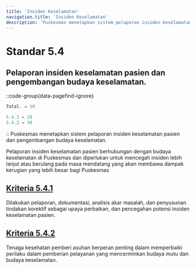 ```yaml
---
title: 'Insiden Keselamatan'
navigation.title: 'Insiden Keselamatan'
description: 'Puskesmas menetapkan sistem pelaporan insiden keselamatan pasien dan pengembangan budaya keselamatan. Pelaporan insiden keselamatan pasien berhubungan dengan budaya keselamatan di Puskesmas dan diperlukan untuk mencegah insiden lebih lanjut atau berulang pada masa mendatang yang akan membawa dampak kerugian yang lebih besar bagi Puskesmas '
---
```


# Standar 5.4
## Pelaporan insiden keselamatan pasien dan pengembangan budaya keselamatan. 
::code-group{data-pagefind-ignore}
```js [Nilai]
Total. = 50
```
```js [Kriteria]
5.4.1 = 20
5.4.2 = 30
```
::
Puskesmas menetapkan sistem pelaporan insiden keselamatan pasien dan pengembangan budaya keselamatan. 

Pelaporan insiden keselamatan pasien berhubungan dengan budaya keselamatan di Puskesmas dan diperlukan untuk mencegah insiden lebih lanjut atau berulang pada masa mendatang yang akan membawa dampak kerugian yang lebih besar bagi Puskesmas 

## [Kriteria 5.4.1](/docs/akred/pkm/docs/akred/pkm/5/4/1) 
Dilakukan pelaporan, dokumentasi, analisis akar masalah, dan penyusunan tindakan korektif sebagai upaya perbaikan, dan pencegahan potensi insiden keselamatan pasien. 

## [Kriteria 5.4.2](/docs/akred/pkm/docs/akred/pkm/5/4/2) 
Tenaga kesehatan pemberi asuhan berperan penting dalam memperbaiki perilaku dalam pemberian pelayanan yang mencerminkan budaya mutu dan budaya keselamatan. 


